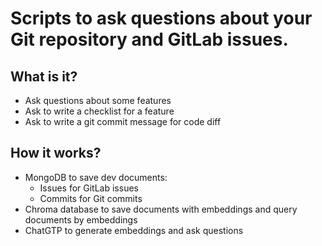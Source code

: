 # Scripts to ask questions about your Git repository and GitLab issues.

## What is it?

* Ask questions about some features
* Ask to write a checklist for a feature
* Ask to write a git commit message for code diff

## How it works?

- MongoDB to save dev documents:
    - Issues for GitLab issues
    - Commits for Git commits
- Chroma database to save documents with embeddings and query documents by embeddings
- ChatGTP to generate embeddings and ask questions
